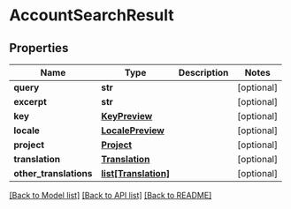 # AccountSearchResult

## Properties
Name | Type | Description | Notes
------------ | ------------- | ------------- | -------------
**query** | **str** |  | [optional] 
**excerpt** | **str** |  | [optional] 
**key** | [**KeyPreview**](KeyPreview.md) |  | [optional] 
**locale** | [**LocalePreview**](LocalePreview.md) |  | [optional] 
**project** | [**Project**](Project.md) |  | [optional] 
**translation** | [**Translation**](Translation.md) |  | [optional] 
**other_translations** | [**list[Translation]**](Translation.md) |  | [optional] 

[[Back to Model list]](../README.md#documentation-for-models) [[Back to API list]](../README.md#documentation-for-api-endpoints) [[Back to README]](../README.md)


